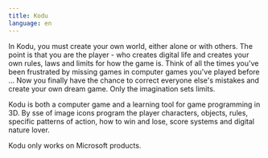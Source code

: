 ```yaml
---
title: Kodu
language: en
---
```


In Kodu, you must create your own world, either alone or with others. The point
is that you are the player - who creates digital life and creates your own
rules, laws and limits for how the game is. Think of all the times you've been
frustrated by missing games in computer games you've played before ... Now you
finally have the chance to correct everyone else's mistakes and create your own
dream game. Only the imagination sets limits.

Kodu is both a computer game and a learning tool for game programming in 3D. By
sse of image icons program the player characters, objects, rules, specific
patterns of action, how to win and lose, score systems and digital nature lover.

Kodu only works on Microsoft products.
